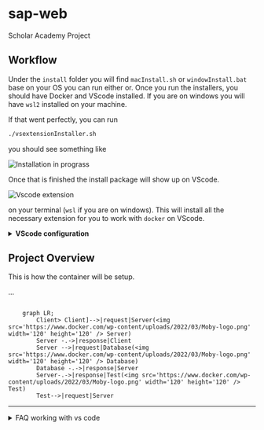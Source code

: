 # sap-web

Scholar Academy Project

## Workflow

Under the `install` folder you will find `macInstall.sh` or `windowInstall.bat` base on your OS you can run either or. Once you run the installers, you should have Docker and VScode installed. If you are on windows you will have `wsl2` installed on your machine.

If that went perfectly, you can run

```bash
./vsextensionInstaller.sh
```

you should see something like

![Installation in prograss](/Doc/img/runvsextinstaller.PNG)

Once that is finished the install package will show up on VScode.

![Vscode extension](/Doc/img/extenstion_installed.PNG)

on your terminal (`wsl` if you are on windows). This will install all the necessary extension for you to work with `docker` on VScode.

<details>
    <summary> <b> VScode configuration </b> </summary>

### Keybindings and settings

Inside the extension installing script there is copy bash statement that directly copy to the location where vscode is expecting to get the `settings.json` and `keybindings.json` files

However, the link is commented out because of the path difference in user vscode depending on ower installation.

Therefore, please refer to them if you need addition tricks. However, I strongly recommend copy the `keybindings.json` to help you on your development.

### Formatting

Press `ctrl + shift + P` and type `Preferences: Open Workspace Settings`

![preference window](/Doc/img/preferences.png)

Under `Workspace` search for Formatting and check `Format On Save`

Make sure the `prettier` is selected under `Text` in side the `Workspace`

Search for `prettier` under the extension change the `Tab Width` to 4 space

### Font Settings

In the workspace, you should set the `Font Family` to `Cascadia Code, Fira Code`

![font view](/Doc/img/FontChange.PNG)

You should be able to see a clear font difference on your editor.

### Todo Tree

By default should have `BUG`, `HACK`, `FIXME`, and `TODO`

</details>

## Project Overview

This is how the container will be setup.

...

```mermaid

    graph LR;
        Client> Client]-->|request|Server(<img src='https://www.docker.com/wp-content/uploads/2022/03/Moby-logo.png' width='120' height='120' /> Server)
        Server -.->|response|Client
        Server -->|request|Database(<img src='https://www.docker.com/wp-content/uploads/2022/03/Moby-logo.png' width='120' height='120' /> Database)
        Database -.->|response|Server
        Server-.->|response|Test(<img src='https://www.docker.com/wp-content/uploads/2022/03/Moby-logo.png' width='120' height='120' /> Test)
        Test-->|request|Server
```

---

<details>

<summary> FAQ working with vs code </summary>

## Mac
Make sure you have [code](https://code.visualstudio.com/docs/setup/mac) command installed in your path.

![walkthrough](https://user-images.githubusercontent.com/32272045/168448980-c8fcf5b3-9fad-4898-b7cc-a22dd256b19f.png)
## Windows
-   `code .` is not openning on `wsl`

-   ANS: Linking VScode [locally](https://stackoverflow.com/questions/57868950/wsl2-terminal-does-not-recognize-visual-studio-code)

</details>
